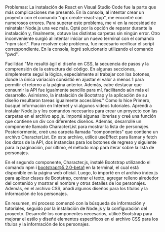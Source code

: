 Problemas:
La instalación de React en Visual Studio Code fue la parte que más complicaciones me presentó. En la consola, al intentar crear un proyecto con el comando "npx create-react-app", me encontré con numerosos errores. Para superar este problema, me vi en la necesidad de reinstalar Node.js una vez más. Opté por la opción de reparar durante la instalación y, finalmente, obtuve las distintas carpetas sin ningún error.
Otro inconveniente surgió al intentar iniciar un nuevo terminal con el comando "npm start". Para resolver este problema, fue necesario verificar el script correspondiente. En la consola, logré solucionarlo utilizando el comando "pwd".

Facilidad 
"Me resultó ágil el diseño en CSS, la secuencia de pasos y la comprensión de la estructura del código. En algunas secciones, simplemente seguí la lógica, especialmente al trabajar con los botones, donde la única variación consistió en ajustar el valor a menos 1 para permitir el retorno a la página anterior. Además, cabe destacar que consumir la API fue igualmente sencillo para mí, facilitando aún más el desarrollo. Asimismo, la instalación de Bootstrap y la aplicación de su diseño resultaron tareas igualmente accesibles."
Como lo hice 
Primero, busqué información en Internet y vi algunos videos tutoriales. Aprendí a instalar Node.js y los comandos necesarios para crear un proyecto con las carpetas en el archivo app.js. Importé algunas librerías y creé una función que contiene un div con diferentes diseños. Además, desarrollé un componente llamado CharacterList para mostrar la lista de personajes. Posteriormente, creé una carpeta llamada "componentes" que contiene un archivo CharacterList. En este archivo, utilicé useEffect para llamar y fetch los datos de la API, dos instancias para los botones de regreso y siguiente para la paginación,  por último, el método map para iterar sobre la lista de personajes.

En el segundo componente, Character.js, instalé Bootstrap utilizando el comando npm i bootstrap@5.2.0-beta1 en la terminal, el cual está disponible en la página web oficial. Luego, lo importé en el archivo index.js para aplicar clases de Bootstrap, centrar el texto, agregar relleno alrededor del contenido y mostrar el nombre y otros detalles de los personajes. Además, en el archivo CSS, añadí algunos diseños para los títulos y la información de los personajes.

En resumen, mi proceso comenzó con la búsqueda de información y tutoriales, seguido por la instalación de Node.js y la configuración del proyecto. Desarrollé los componentes necesarios, utilicé Bootstrap para mejorar el estilo y diseñé elementos específicos en el archivo CSS para los títulos y la información de los personajes.
